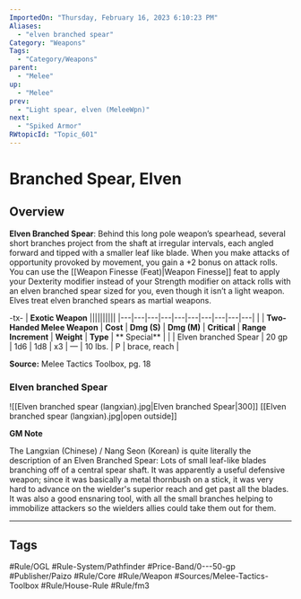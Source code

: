 ```yaml
---
ImportedOn: "Thursday, February 16, 2023 6:10:23 PM"
Aliases:
  - "elven branched spear"
Category: "Weapons"
Tags:
  - "Category/Weapons"
parent:
  - "Melee"
up:
  - "Melee"
prev:
  - "Light spear, elven (MeleeWpn)"
next:
  - "Spiked Armor"
RWtopicId: "Topic_601"
---
```

# Branched Spear, Elven
## Overview
**Elven Branched Spear**: Behind this long pole weapon’s spearhead, several short branches project from the shaft at irregular intervals, each angled forward and tipped with a smaller leaf like blade. When you make attacks of opportunity provoked by movement, you gain a +2 bonus on attack rolls. You can use the [[Weapon Finesse (Feat)|Weapon Finesse]] feat to apply your Dexterity modifier instead of your Strength modifier on attack rolls with an elven branched spear sized for you, even though it isn’t a light weapon. Elves treat elven branched spears as martial weapons. 


-tx-
| **Exotic Weapon** ||||||||||
|---|---|---|---|---|---|---|---|---|---|
| | **Two-Handed Melee Weapon** | **Cost** | **Dmg (S)** | **Dmg (M)** | **Critical** | **Range Increment** | **Weight** | **Type** | ** Special** |
| | Elven branched Spear | 20 gp | 1d6 | 1d8 | x3 | — | 10 lbs. | P | brace, reach |

**Source:** Melee Tactics Toolbox, pg. 18

### Elven branched Spear
![[Elven branched spear (langxian).jpg|Elven branched Spear|300]]
[[Elven branched spear (langxian).jpg|open outside]]

**GM Note**

The Langxian (Chinese) / Nang Seon (Korean) is quite literally the description of an Elven Branched Spear: Lots of small leaf-like blades branching off of a central spear shaft. It was apparently a useful defensive weapon; since it was basically a metal thornbush on a stick, it was very hard to advance on the wielder's superior reach and get past all the blades. It was also a good ensnaring tool, with all the small branches helping to immobilize attackers so the wielders allies could take them out for them.


---
## Tags
#Rule/OGL #Rule-System/Pathfinder #Price-Band/0---50-gp #Publisher/Paizo #Rule/Core #Rule/Weapon #Sources/Melee-Tactics-Toolbox #Rule/House-Rule #Rule/fm3

